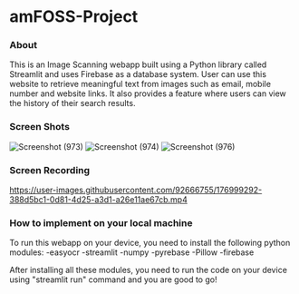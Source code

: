 # amFOSS-Project
### About
This is an Image Scanning webapp built using a Python library called Streamlit and uses Firebase as a database system. User can use this website to retrieve meaningful text from images such as email, mobile number and website links. It also provides a feature where users can view the history of their search results.

### Screen Shots
![Screenshot (973)](https://user-images.githubusercontent.com/92666755/176999058-687ec1d1-0768-4a5c-aa44-bb040996ec65.png)
![Screenshot (974)](https://user-images.githubusercontent.com/92666755/176999060-ee06495d-c110-42f3-8db7-f8435cdebb08.png)
![Screenshot (976)](https://user-images.githubusercontent.com/92666755/176999066-26be7c94-f538-4d79-a195-f2ea143a8bc4.png)

### Screen Recording
https://user-images.githubusercontent.com/92666755/176999292-388d5bc1-0d81-4d25-a3d1-a26e11ae67cb.mp4

### How to implement on your local machine
To run this webapp on your device, you need to install the following python modules:
  -easyocr
  -streamlit
  -numpy
  -pyrebase
  -Pillow
  -firebase
  
After installing all these modules, you need to run the code on your device using "streamlit run" command and you are good to go!
